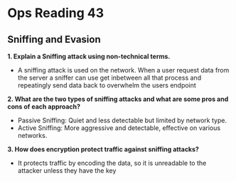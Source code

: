 # Ops Reading 43
## Sniffing and Evasion

**1. Explain a Sniffing attack using non-technical terms.**
- A sniffing attack is used on the network. When a user request data from the server a sniffer can use get inbetween all that process and repeatingly send data back to overwhelm the users endpoint

**2. What are the two types of sniffing attacks and what are some pros and cons of each approach?**
- Passive Sniffing: Quiet and less detectable but limited by network type.
- Active Sniffing: More aggressive and detectable, effective on various networks.

**3. How does encryption protect traffic against sniffing attacks?**
- It protects traffic by encoding the data, so it is unreadable to the attacker unless they have the key


